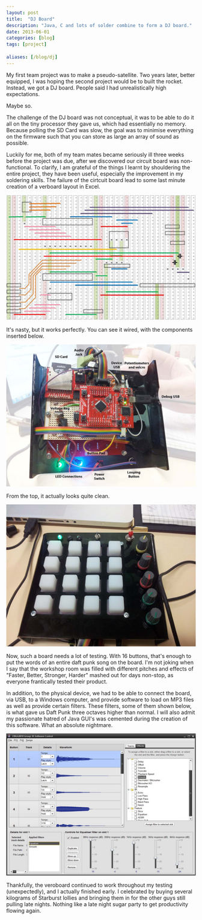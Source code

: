 ```yaml
---
layout: post
title:  "DJ Board"
description: "Java, C and lots of solder combine to form a DJ board."
date: 2013-06-01
categories: [blog]
tags: [project]

aliases: [/blog/dj]
---
```


My first team project was to make a pseudo-satellite. Two years later, better equipped, I was hoping the second
project would be to built the rocket. Instead, we got a DJ board. People said I had unrealistically high expectations.

Maybe so.

The challenge of the DJ board was not conceptual, it was to be able to do it all on the tiny processor they gave us,
which had essentially no memory. Because polling the SD Card was slow, the goal was to minimise everything on the firmware such
that you can store as large an array of sound as possible.


Luckily for me, both of my team mates became seriously ill three weeks before the project was due, after we discovered our
circuit board was non-functional. To clarify, I am grateful of the things I learnt by shouldering the entire project, they have
been useful, especially the improvement in my soldering skills. The failure of the cirtcuit board lead to some last minute
creation of a verboard layout in Excel.

![](veroboard.jpg)

It's nasty, but it works perfectly. You can see it wired, with the components inserted below.

![](bottom.jpg)

From the top, it actually looks quite clean.

![](cover.jpg)

Now, such a board needs a lot of testing. With 16 buttons, that's enough to put the words of an entire daft punk song on the board. I'm not joking
when I say that the workshop room was filled with different pitches and effects of "Faster, Better, Stronger, Harder" mashed out for days non-stop, as
everyone frantically tested their product.

In addition, to the physical device, we had to be able to connect the board, via USB, to a Windows computer, and provide software to load on
    MP3 files as well as provide certain filters. These filters, some of them shown below, is what gave us Daft Punk three octaves higher than normal.
I will also admit my passionate hatred of Java GUI's was cemented during the creation of this software. What an absolute nightmare.

![](software.jpg)

Thankfully, the veroboard continued to work throughout my testing (unexpectedly), and I actually finished early.
    I celebrated by buying several kilograms of Starburst lollies and bringing them in for the other guys still pulling late nights. Nothing like
a late night sugar party to get productivity flowing again.